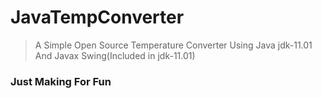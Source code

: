 # JavaTempConverter
>A Simple Open Source Temperature Converter Using Java jdk-11.01 And Javax Swing(Included in jdk-11.01)
### Just Making For Fun

